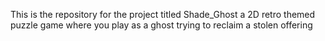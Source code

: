 This is the repository for the project titled Shade_Ghost a 2D retro themed puzzle game where you play as a ghost trying to reclaim a stolen offering
